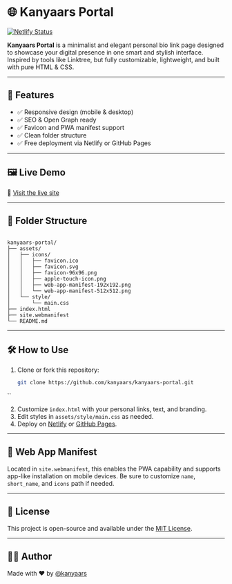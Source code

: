 # 🌐 Kanyaars Portal

[![Netlify Status](https://api.netlify.com/api/v1/badges/0b365021-9184-4544-9c5d-a2b801468e63/deploy-status)](https://app.netlify.com/projects/kanyaars-portal/deploys)

**Kanyaars Portal** is a minimalist and elegant personal bio link page designed to showcase your digital presence in one smart and stylish interface. Inspired by tools like Linktree, but fully customizable, lightweight, and built with pure HTML & CSS.

---

## 🚀 Features

- ✅ Responsive design (mobile & desktop)
- ✅ SEO & Open Graph ready
- ✅ Favicon and PWA manifest support
- ✅ Clean folder structure
- ✅ Free deployment via Netlify or GitHub Pages

---

## 🖼 Live Demo

🔗 [Visit the live site](https://kanyaars-portal.netlify.app)

---

## 📁 Folder Structure

```

kanyaars-portal/
├── assets/
│   ├── icons/
│   │   ├── favicon.ico
│   │   ├── favicon.svg
│   │   ├── favicon-96x96.png
│   │   ├── apple-touch-icon.png
│   │   ├── web-app-manifest-192x192.png
│   │   └── web-app-manifest-512x512.png
│   └── style/
│       └── main.css
├── index.html
├── site.webmanifest
└── README.md

````

---

## 🛠️ How to Use

1. Clone or fork this repository:
   ```bash
   git clone https://github.com/kanyaars/kanyaars-portal.git
``

2. Customize `index.html` with your personal links, text, and branding.
3. Edit styles in `assets/style/main.css` as needed.
4. Deploy on [Netlify](https://www.netlify.com/) or [GitHub Pages](https://pages.github.com/).

---

## 🧾 Web App Manifest

Located in `site.webmanifest`, this enables the PWA capability and supports app-like installation on mobile devices. Be sure to customize `name`, `short_name`, and `icons` path if needed.

---

## 📜 License

This project is open-source and available under the [MIT License](LICENSE).

---

## 🙋‍♂️ Author

Made with ❤️ by [@kanyaars](https://github.com/kanyaars)
